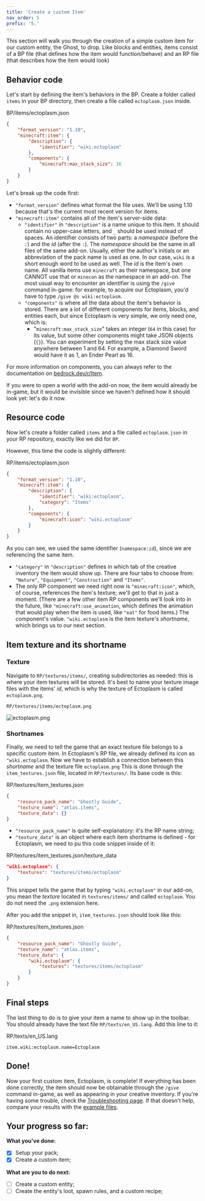 ```yaml
---
title: 'Create a custom Item'
nav_order: 5
prefix: '5.'
---
```


This section will walk you through the creation of a simple custom item for our custom entity, the Ghost, to drop. Like blocks and entities, items consist of a BP file (that defines how the item would function/behave) and an RP file (that describes how the item would look)

## Behavior code

Let's start by defining the item's behaviors in the BP. Create a folder called `items` in your BP directory, then create a file called `ectoplasm.json` inside.

<CodeHeader>BP/items/ectoplasm.json</CodeHeader>

```json
{
	"format_version": "1.10",
	"minecraft:item": {
		"description": {
			"identifier": "wiki:ectoplasm"
		},
		"components": {
			"minecraft:max_stack_size": 16
		}
	}
}
```

Let's break up the code first:

-   `"format_version"` defines what format the file uses. We’ll be using 1.10 because that's the current most recent version for items.
-   `"minecraft:item"` contains all of the item's server-side data:
    -   `"identifier"` in `"description"` is a name unique to this item. It should contain no upper-case letters, and `_` should be used instead of spaces. An identifier consists of two parts: a _namespace_ (before the `:`) and the _id_ (after the `:`). The _namespace_ should be the same in all files of the same add-on. Usually, either the author's initials or an abbreviation of the pack name is used as one. In our case, `wiki` is a short enough word to be used as well. The _id_ is the item's own name. All vanilla items use `minecraft` as their namespace, but one CANNOT use that or `minecon` as the namespace in an add-on.
        The most usual way to encounter an identifier is using the `/give` command in-game: for example, to acquire our Ectoplasm, you'd have to type `/give @s wiki:ectoplasm`.
    -   `"components"` is where all the data about the item's behavior is stored. There are a lot of different components for items, blocks, and entities each, but since Ectoplasm is very simple, we only need one, which is:
        -   "`minecraft:max_stack_size`" takes an integer (`64` in this case) for its value, but some other components might take JSON objects (`{}`). You can experiment by setting the max stack size value anywhere between 1 and 64. For example, a Diamond Sword would have it as 1, an Ender Pearl as 16.

For more information on components, you can always refer to the documentation on [bedrock.dev/r/Item](https://bedrock.dev/r/Item).

If you were to open a world with the add-on now, the item would already be in-game, but it would be invisible since we haven't defined how it should look yet: let's do it now.

## Resource code

Now let's create a folder called `items` and a file called `ectoplasm.json` in your RP repository, exactly like we did for `BP`.

However, this time the code is slightly different:

<CodeHeader>RP/items/ectoplasm.json</CodeHeader>

```json
{
	"format_version": "1.10",
	"minecraft:item": {
		"description": {
			"identifier": "wiki:ectoplasm",
			"category": "Items"
		},
		"components": {
			"minecraft:icon": "wiki.ectoplasm"
		}
	}
}
```

As you can see, we used the same identifier (`namespace:id`), since we are referencing the same item.

-   `"category"` in `"description"` defines in which tab of the creative inventory the item would show up. There are four tabs to choose from: `"Nature"`, `"Equipment"`, `"Construction"` and `"Items"`.
-   The only RP component we need right now is `"minecraft:icon"`, which, of course, references the item's texture; we'll get to that in just a moment.
    (There are a few other item RP components we'll look into in the future, like `"minecraft:use_animation`, which defines the animation that would play when the item is used, like `"eat"` for food items.)
    The component's value. `"wiki.ectoplasm` is the item texture's _shortname_, which brings us to our next section.

## Item texture and its shortname

### Texture

Navigate to `RP/textures/items/`, creating subdirectories as needed: this is where your item textures will be stored. It's best to name your texture image files with the items' _id_, which is why the texture of Ectoplasm is called `ectoplasm.png`.

`RP/textures/items/ectoplasm.png`

![ectoplasm.png](https://raw.githubusercontent.com/Bedrock-OSS/wiki-addon/86b0380310d3d5748a43a4be1f93d4c59668e4bf/guide/guide_RP/textures/items/ectoplasm.png)

### Shortnames

Finally, we need to tell the game that an exact texture file belongs to a specific custom item. In Ectoplasm's RP file, we already defined its icon as `"wiki.ectoplasm`. Now we have to establish a connection between this _shortname_ and the texture file `ectoplasm.png`
This is done through the `item_textures.json` file, located in `RP/textures/`. Its base code is this:

<CodeHeader>RP/textures/item_textures.json</CodeHeader>

```json
{
	"resource_pack_name": "Ghostly Guide",
	"texture_name": "atlas.items",
	"texture_data": {}
}
```

-   `"resource_pack_name"` is quite self-explanatory: it's the RP name string;
-   `"texture_data"` is an object where each item shortname is defined - for Ectoplasm, we need to pu this code snippet inside of it:

<CodeHeader>RP/textures/item_textures.json/texture_data</CodeHeader>

```json
"wiki.ectoplasm": {
    "textures": "textures/items/ectoplasm"
}
```

This snippet tells the game that by typing `"wiki.ectoplasm"` in our add-on, you mean the _texture_ located in `textures/items/` and called `ectoplasm`. You do not need the `.png` extension here.

After you add the snippet in, `item_textures.json` should look like this:

<CodeHeader>RP/textures/item_textures.json</CodeHeader>

```json
{
	"resource_pack_name": "Ghostly Guide",
	"texture_name": "atlas.items",
	"texture_data": {
		"wiki.ectoplasm": {
			"textures": "textures/items/ectoplasm"
		}
	}
}
```

## Final steps

The last thing to do is to give your item a name to show up in the toolbar. You should already have the text file `RP/texts/en_US.lang`. Add this line to it:

<CodeHeader>RP/texts/en_US.lang</CodeHeader>

```
item.wiki:ectoplasm.name=Ectoplasm
```

## Done!

Now your first custom item, Ectoplasm, is complete! If everything has been done correctly, the item should now be obtainable through the `/give` command in-game, as well as appearing in your creative inventory.
If you're having some trouble, check the [Troubleshooting page](https://wiki.bedrock.dev/troubleshooting/). If that doesn't help, compare your results with the [example files](https://github.com/Bedrock-OSS/wiki-addon/tree/main/guide).

## Your progress so far:

**What you've done:**

-   [x] Setup your pack;
-   [x] Create a custom item;

**What are you to do next:**

-   [ ] Create a custom entity;
-   [ ] Create the entity's loot, spawn rules, and a custom recipe;
